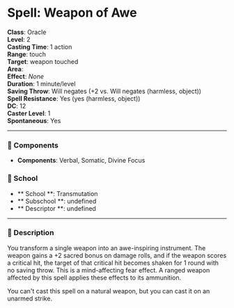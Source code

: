 
# Spell: Weapon of Awe
**Class**: Oracle  
**Level**: 2  
**Casting Time**: 1 action  
**Range**: touch  
**Target**: weapon touched  
**Area**:   
**Effect**: _None_  
**Duration**: 1 minute/level  
**Saving Throw**: Will negates (+2 vs. Will negates (harmless, object))  
**Spell Resistance**: Yes (yes (harmless, object))  
**DC**: 12  
**Caster Level**: 1  
**Spontaneous**: Yes

---

### 🔮 Components
- **Components**: Verbal, Somatic, Divine Focus

### 🏫 School
- ** School **: Transmutation
- ** Subschool **: undefined
- ** Descriptor **: undefined
---

### 📜 Description
You transform a single weapon into an awe-inspiring instrument. The weapon gains a +2 sacred bonus on damage rolls, and if the weapon scores a critical hit, the target of that critical hit becomes shaken for 1 round with no saving throw. This is a mind-affecting fear effect. A ranged weapon affected by this spell applies these effects to its ammunition. 

You can't cast this spell on a natural weapon, but you can cast it on an unarmed strike.
